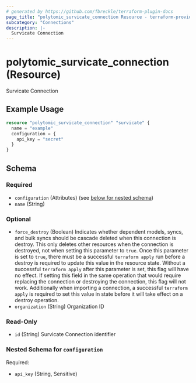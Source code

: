 ```yaml
---
# generated by https://github.com/fbreckle/terraform-plugin-docs
page_title: "polytomic_survicate_connection Resource - terraform-provider-polytomic"
subcategory: "Connections"
description: |-
  Survicate Connection
---
```


# polytomic_survicate_connection (Resource)

Survicate Connection

## Example Usage

```terraform
resource "polytomic_survicate_connection" "survicate" {
  name = "example"
  configuration = {
    api_key = "secret"
  }
}
```

<!-- schema generated by tfplugindocs -->
## Schema

### Required

- `configuration` (Attributes) (see [below for nested schema](#nestedatt--configuration))
- `name` (String)

### Optional

- `force_destroy` (Boolean) Indicates whether dependent models, syncs, and bulk syncs should be cascade deleted when this connection is destroy. This only deletes other resources when the connection is destroyed, not when setting this parameter to `true`. Once this parameter is set to `true`, there must be a successful `terraform apply` run before a destroy is required to update this value in the resource state. Without a successful `terraform apply` after this parameter is set, this flag will have no effect. If setting this field in the same operation that would require replacing the connection or destroying the connection, this flag will not work. Additionally when importing a connection, a successful `terraform apply` is required to set this value in state before it will take effect on a destroy operation.
- `organization` (String) Organization ID

### Read-Only

- `id` (String) Survicate Connection identifier

<a id="nestedatt--configuration"></a>
### Nested Schema for `configuration`

Required:

- `api_key` (String, Sensitive)


